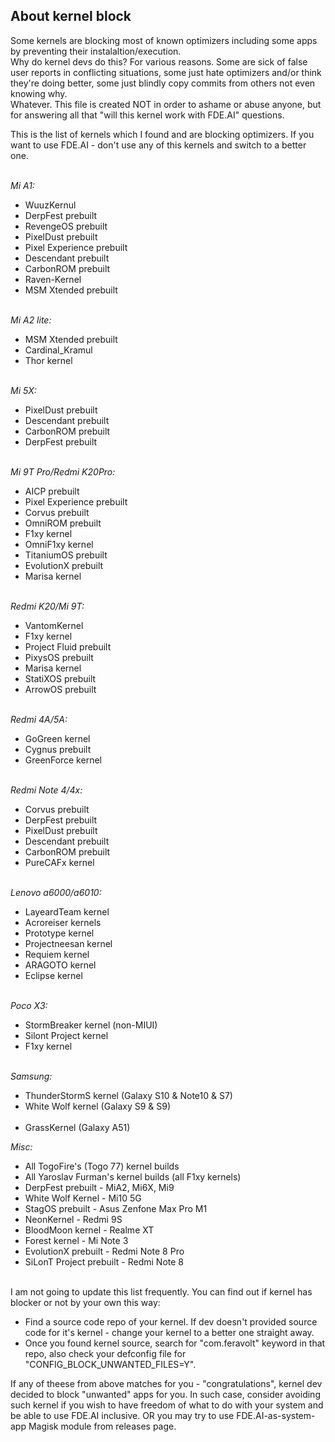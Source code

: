 ## About kernel block
Some kernels are blocking most of known optimizers including some apps by preventing their instalaltion/execution.<br>
Why do kernel devs do this? For various reasons. Some are sick of false user reports in conflicting situations, some just hate optimizers and/or think they're doing better, some just blindly copy commits from others not even knowing why.<br>
Whatever. This file is created NOT in order to ashame or abuse anyone, but for answering all that "will this kernel work with FDE.AI" questions.<br>

This is the list of kernels which I found and are blocking optimizers. If you want to use FDE.AI - don't use any of this kernels and switch to a better one.<br><br>

_Mi A1:_
 - WuuzKernul
 - DerpFest prebuilt
 - RevengeOS prebuilt
 - PixelDust prebuilt
 - Pixel Experience prebuilt
 - Descendant prebuilt
 - CarbonROM prebuilt
 - Raven-Kernel
 - MSM Xtended prebuilt<br><br>

_Mi A2 lite:_
 - MSM Xtended prebuilt
 - Cardinal_Kramul
 - Thor kernel<br><br>

_Mi 5X:_
 - PixelDust prebuilt
 - Descendant prebuilt
 - CarbonROM prebuilt
 - DerpFest prebuilt<br><br>

_Mi 9T Pro/Redmi K20Pro:_
 - AICP prebuilt
 - Pixel Experience prebuilt
 - Corvus prebuilt
 - OmniROM prebuilt
 - F1xy kernel
 - OmniF1xy kernel
 - TitaniumOS prebuilt
 - EvolutionX prebuilt
 - Marisa kernel<br><br>

_Redmi K20/Mi 9T:_
 - VantomKernel
 - F1xy kernel
 - Project Fluid prebuilt
 - PixysOS prebuilt
 - Marisa kernel
 - StatiXOS prebuilt
 - ArrowOS prebuilt<br><br>

_Redmi 4A/5A:_
 - GoGreen kernel
 - Cygnus prebuilt
 - GreenForce kernel<br><br>

_Redmi Note 4/4x:_
 - Corvus prebuilt
 - DerpFest prebuilt
 - PixelDust prebuilt
 - Descendant prebuilt
 - CarbonROM prebuilt
 - PureCAFx kernel<br><br>

_Lenovo a6000/a6010:_
 - LayeardTeam kernel
 - Acroreiser kernels
 - Prototype kernel
 - Projectneesan kernel
 - Requiem kernel
 - ARAGOTO kernel
 - Eclipse kernel<br><br>

_Poco X3:_
 - StormBreaker kernel (non-MIUI)
 - Silont Project kernel
 - F1xy kernel<br><br>

_Samsung:_
 - ThunderStormS kernel (Galaxy S10 & Note10 & S7)
 - White Wolf kernel (Galaxy S9 & S9)<br><br>
 - GrassKernel (Galaxy A51)

_Misc:_
 - All TogoFire's (Togo 77) kernel builds 
 - All Yaroslav Furman's kernel builds (all F1xy kernels)
 - DerpFest prebuilt - MiA2, Mi6X, Mi9
 - White Wolf Kernel - Mi10 5G
 - StagOS prebuilt - Asus Zenfone Max Pro M1
 - NeonKernel - Redmi 9S
 - BloodMoon kernel - Realme XT
 - Forest kernel - Mi Note 3
 - EvolutionX prebuilt - Redmi Note 8 Pro
 - SiLonT Project prebuilt - Redmi Note 8<br><br>
 
 I am not going to update this list frequently. You can find out if kernel has blocker or not by your own this way:
 - Find a source code repo of your kernel. If dev doesn't provided source code for it's kernel - change your kernel to a better one straight away.
 - Once you found kernel source, search for "com.feravolt" keyword in that repo, also check your defconfig file for "CONFIG_BLOCK_UNWANTED_FILES=Y".
 
 If any of theese from above matches for you - "congratulations", kernel dev decided to block "unwanted" apps for you. In such case, consider avoiding such kernel if you wish to have freedom of what to do with your system and be able to use FDE.AI inclusive. OR you may try to use FDE.AI-as-system-app Magisk module from releases page.
 
 
 
 
